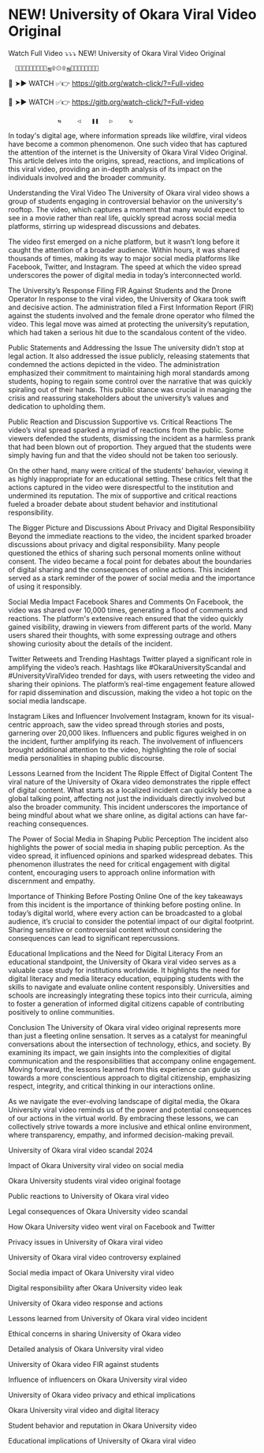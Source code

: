# NEW! University of Okara Viral Video Original

Watch Full Video ⤵️⤵️⤵️ NEW! University of Okara Viral Video Original

      💛💛💛💛💛💛💛💛💛ஜ۩۞۩ஜ💛💛💛💛💛💛💛💛
 
🍑 ➤► WATCH ✅👉 https://gitb.org/watch-click/?=Full-video
 
🍑 ➤► WATCH ✅👉 https://gitb.org/watch-click/?=Full-video

                  ⇆ㅤㅤㅤ◁ㅤㅤ❚❚ㅤㅤ▷ㅤㅤㅤ↻

In today's digital age, where information spreads like wildfire, viral videos have become a common phenomenon. One such video that has captured the attention of the internet is the University of Okara Viral Video Original. This article delves into the origins, spread, reactions, and implications of this viral video, providing an in-depth analysis of its impact on the individuals involved and the broader community.

Understanding the Viral Video
The University of Okara viral video shows a group of students engaging in controversial behavior on the university's rooftop. The video, which captures a moment that many would expect to see in a movie rather than real life, quickly spread across social media platforms, stirring up widespread discussions and debates.

The video first emerged on a niche platform, but it wasn’t long before it caught the attention of a broader audience. Within hours, it was shared thousands of times, making its way to major social media platforms like Facebook, Twitter, and Instagram. The speed at which the video spread underscores the power of digital media in today’s interconnected world.

The University’s Response
Filing FIR Against Students and the Drone Operator
In response to the viral video, the University of Okara took swift and decisive action. The administration filed a First Information Report (FIR) against the students involved and the female drone operator who filmed the video. This legal move was aimed at protecting the university’s reputation, which had taken a serious hit due to the scandalous content of the video.

Public Statements and Addressing the Issue
The university didn’t stop at legal action. It also addressed the issue publicly, releasing statements that condemned the actions depicted in the video. The administration emphasized their commitment to maintaining high moral standards among students, hoping to regain some control over the narrative that was quickly spiraling out of their hands. This public stance was crucial in managing the crisis and reassuring stakeholders about the university’s values and dedication to upholding them.

Public Reaction and Discussion
Supportive vs. Critical Reactions
The video’s viral spread sparked a myriad of reactions from the public. Some viewers defended the students, dismissing the incident as a harmless prank that had been blown out of proportion. They argued that the students were simply having fun and that the video should not be taken too seriously.

On the other hand, many were critical of the students' behavior, viewing it as highly inappropriate for an educational setting. These critics felt that the actions captured in the video were disrespectful to the institution and undermined its reputation. The mix of supportive and critical reactions fueled a broader debate about student behavior and institutional responsibility.

The Bigger Picture and Discussions About Privacy and Digital Responsibility
Beyond the immediate reactions to the video, the incident sparked broader discussions about privacy and digital responsibility. Many people questioned the ethics of sharing such personal moments online without consent. The video became a focal point for debates about the boundaries of digital sharing and the consequences of online actions. This incident served as a stark reminder of the power of social media and the importance of using it responsibly.

Social Media Impact
Facebook Shares and Comments
On Facebook, the video was shared over 10,000 times, generating a flood of comments and reactions. The platform's extensive reach ensured that the video quickly gained visibility, drawing in viewers from different parts of the world. Many users shared their thoughts, with some expressing outrage and others showing curiosity about the details of the incident.

Twitter Retweets and Trending Hashtags
Twitter played a significant role in amplifying the video’s reach. Hashtags like #OkaraUniversityScandal and #UniversityViralVideo trended for days, with users retweeting the video and sharing their opinions. The platform’s real-time engagement feature allowed for rapid dissemination and discussion, making the video a hot topic on the social media landscape.

Instagram Likes and Influencer Involvement
Instagram, known for its visual-centric approach, saw the video spread through stories and posts, garnering over 20,000 likes. Influencers and public figures weighed in on the incident, further amplifying its reach. The involvement of influencers brought additional attention to the video, highlighting the role of social media personalities in shaping public discourse.

Lessons Learned from the Incident
The Ripple Effect of Digital Content
The viral nature of the University of Okara video demonstrates the ripple effect of digital content. What starts as a localized incident can quickly become a global talking point, affecting not just the individuals directly involved but also the broader community. This incident underscores the importance of being mindful about what we share online, as digital actions can have far-reaching consequences.

The Power of Social Media in Shaping Public Perception
The incident also highlights the power of social media in shaping public perception. As the video spread, it influenced opinions and sparked widespread debates. This phenomenon illustrates the need for critical engagement with digital content, encouraging users to approach online information with discernment and empathy.

Importance of Thinking Before Posting Online
One of the key takeaways from this incident is the importance of thinking before posting online. In today’s digital world, where every action can be broadcasted to a global audience, it’s crucial to consider the potential impact of our digital footprint. Sharing sensitive or controversial content without considering the consequences can lead to significant repercussions.

Educational Implications and the Need for Digital Literacy
From an educational standpoint, the University of Okara viral video serves as a valuable case study for institutions worldwide. It highlights the need for digital literacy and media literacy education, equipping students with the skills to navigate and evaluate online content responsibly. Universities and schools are increasingly integrating these topics into their curricula, aiming to foster a generation of informed digital citizens capable of contributing positively to online communities.

Conclusion
The University of Okara viral video original represents more than just a fleeting online sensation. It serves as a catalyst for meaningful conversations about the intersection of technology, ethics, and society. By examining its impact, we gain insights into the complexities of digital communication and the responsibilities that accompany online engagement. Moving forward, the lessons learned from this experience can guide us towards a more conscientious approach to digital citizenship, emphasizing respect, integrity, and critical thinking in our interactions online.

As we navigate the ever-evolving landscape of digital media, the Okara University viral video reminds us of the power and potential consequences of our actions in the virtual world. By embracing these lessons, we can collectively strive towards a more inclusive and ethical online environment, where transparency, empathy, and informed decision-making prevail.

University of Okara viral video scandal 2024

Impact of Okara University viral video on social media

Okara University students viral video original footage

Public reactions to University of Okara viral video

Legal consequences of Okara University video scandal

How Okara University video went viral on Facebook and Twitter

Privacy issues in University of Okara viral video

University of Okara viral video controversy explained

Social media impact of Okara University viral video

Digital responsibility after Okara University video leak

University of Okara video response and actions

Lessons learned from University of Okara viral video incident

Ethical concerns in sharing University of Okara video

Detailed analysis of Okara University viral video

University of Okara video FIR against students

Influence of influencers on Okara University viral video

University of Okara video privacy and ethical implications

Okara University viral video and digital literacy

Student behavior and reputation in Okara University video

Educational implications of University of Okara viral video

                                           

